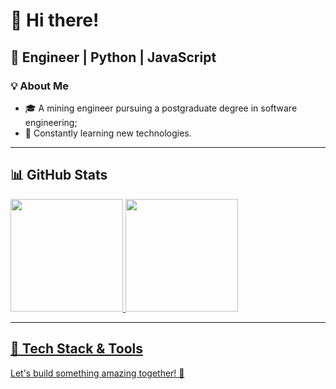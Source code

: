 # 👋 Hi there!

## 🚀 Engineer | Python | JavaScript

### 💡 About Me
- 🎓 A mining engineer pursuing a postgraduate degree in software engineering;
- 🌱 Constantly learning new technologies.

---

## 📊 GitHub Stats
<div>
  <a href="https://github.com/Igor-Salgado">
  <img height="180em" src="https://github-readme-stats.vercel.app/api?username=igor-salgado&show_icons=true&theme=monokai&include_all_commits=true&count_private=true">
  <img height="180em" src="https://github-readme-stats.vercel.app/api/top-langs/?username=igor-salgado&layout=compact&langs_count=8&theme=monokai">
</div>

---

## 🔧 Tech Stack & Tools

Let's build something amazing together! 🚀
